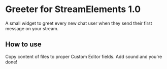 # Greeter for StreamElements 1.0
A small widget to greet every new chat user when they send their first message on your stream.

## How to use
Copy content of files to proper Custom Editor fields. Add sound and you're done!